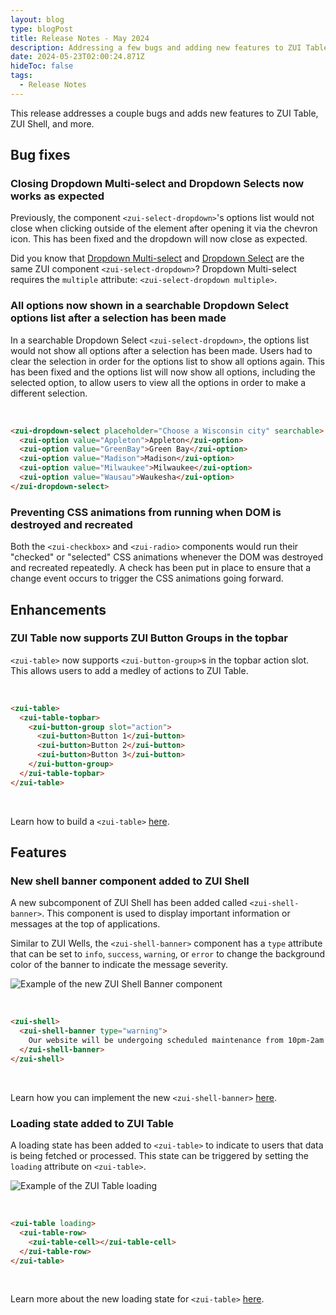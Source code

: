 ```yaml
---
layout: blog
type: blogPost
title: Release Notes - May 2024
description: Addressing a few bugs and adding new features to ZUI Table, ZUI Shell, and more.
date: 2024-05-23T02:00:24.871Z
hideToc: false
tags:
  - Release Notes
---
```

This release addresses a couple bugs and adds new features to ZUI Table, ZUI Shell, and more.

<docs-spacer></docs-spacer>

## Bug fixes

### Closing Dropdown Multi-select and Dropdown Selects now works as expected

Previously, the component `<zui-select-dropdown>`'s options list would not close when clicking outside of the element after opening it via the chevron icon. This has been fixed and the dropdown will now close as expected.

<docs-note>Did you know that [Dropdown Multi-select](/design-system/components/dropdown-multi-selects/) and [Dropdown Select](/design-system/components/dropdown-selects/) are the same ZUI component `<zui-select-dropdown>`? Dropdown Multi-select requires the `multiple` attribute: `<zui-select-dropdown multiple>`.</docs-note>

<docs-spacer size="small"></docs-spacer>

### All options now shown in a searchable Dropdown Select options list after a selection has been made

In a searchable Dropdown Select `<zui-select-dropdown>`, the options list would not show all options after a selection has been made. Users had to clear the selection in order for the options list to show all options again. This has been fixed and the options list will now show all options, including the selected option, to allow users to view all the options in order to make a different selection.

<br>

```html
<zui-dropdown-select placeholder="Choose a Wisconsin city" searchable>
  <zui-option value="Appleton">Appleton</zui-option>
  <zui-option value="GreenBay">Green Bay</zui-option>
  <zui-option value="Madison">Madison</zui-option>
  <zui-option value="Milwaukee">Milwaukee</zui-option>
  <zui-option value="Wausau">Waukesha</zui-option>
</zui-dropdown-select>
```

<docs-spacer size="small"></docs-spacer>

### Preventing CSS animations from running when DOM is destroyed and recreated

Both the `<zui-checkbox>` and `<zui-radio>` components would run their "checked" or "selected" CSS animations whenever the DOM was destroyed and recreated repeatedly. A check has been put in place to ensure that a change event occurs to trigger the CSS animations going forward.

<docs-spacer></docs-spacer>

## Enhancements

### ZUI Table now supports ZUI Button Groups in the topbar

`<zui-table>` now supports `<zui-button-group>`s in the topbar action slot. This allows users to add a medley of actions to ZUI Table.

<br>

```html
<zui-table>
  <zui-table-topbar>
    <zui-button-group slot="action">
      <zui-button>Button 1</zui-button>
      <zui-button>Button 2</zui-button>
      <zui-button>Button 3</zui-button>
    </zui-button-group>
  </zui-table-topbar>
</zui-table>
```

<br>

Learn how to build a `<zui-table>` [here](/design-system/components/tables/).

<docs-spacer></docs-spacer>

## Features

### New shell banner component added to ZUI Shell

A new subcomponent of ZUI Shell has been added called `<zui-shell-banner>`. This component is used to display important information or messages at the top of applications.

Similar to ZUI Wells, the `<zui-shell-banner>` component has a `type` attribute that can be set to `info`, `success`, `warning`, or `error` to change the background color of the banner to indicate the message severity.

![Example of the new ZUI Shell Banner component](/images/2024-05-release-notes-shell-banner.png "Example of the new ZUI Shell Banner component")

<br>

```html
<zui-shell>
  <zui-shell-banner type="warning">
    Our website will be undergoing scheduled maintenance from 10pm-2am EST.
  </zui-shell-banner>
</zui-shell>
```

<br>

Learn how you can implement the new `<zui-shell-banner>` [here](/design-system/components/shell/).

<docs-spacer size="small"></docs-spacer>

### Loading state added to ZUI Table

A loading state has been added to `<zui-table>` to indicate to users that data is being fetched or processed. This state can be triggered by setting the `loading` attribute on `<zui-table>`.

![Example of the ZUI Table loading](/images/2024-05-release-notes-table-loading.png "Example of the ZUI Table loading")

<br>

```html
<zui-table loading>
  <zui-table-row>
    <zui-table-cell></zui-table-cell>
  </zui-table-row>
</zui-table>
```

<br>

Learn more about the new loading state for `<zui-table>` [here](/design-system/components/tables/).